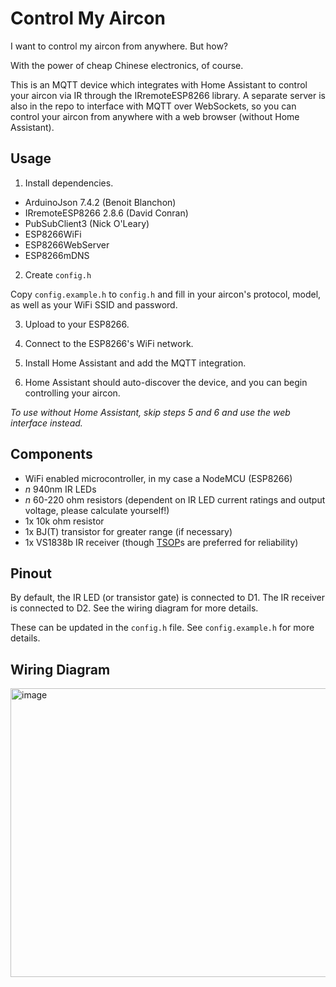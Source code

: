 # Control My Aircon

I want to control my aircon from anywhere. But how?

With the power of cheap Chinese electronics, of course.

This is an MQTT device which integrates with Home Assistant to control your aircon via IR through the IRremoteESP8266 library. A separate server is also in the repo to interface with MQTT over WebSockets, so you can control your aircon from anywhere with a web browser (without Home Assistant).

## Usage

1. Install dependencies.

- ArduinoJson 7.4.2 (Benoit Blanchon)
- IRremoteESP8266 2.8.6 (David Conran)
- PubSubClient3 (Nick O'Leary)
- ESP8266WiFi
- ESP8266WebServer
- ESP8266mDNS

2. Create `config.h`

Copy `config.example.h` to `config.h` and fill in your aircon's protocol, model, as well as your WiFi SSID and password.

3. Upload to your ESP8266.

4. Connect to the ESP8266's WiFi network.

5. Install Home Assistant and add the MQTT integration.

6. Home Assistant should auto-discover the device, and you can begin controlling your aircon.

_To use without Home Assistant, skip steps 5 and 6 and use the web interface instead._

## Components

- WiFi enabled microcontroller, in my case a NodeMCU (ESP8266)
- _n_ 940nm IR LEDs
- _n_ 60-220 ohm resistors (dependent on IR LED current ratings and output voltage, please calculate yourself!)
- 1x 10k ohm resistor
- 1x BJ(T) transistor for greater range (if necessary)
- 1x VS1838b IR receiver (though [TSOP](https://github.com/crankyoldgit/IRremoteESP8266/wiki/Frequently-Asked-Questions#Help_Im_getting_very_inconsistent_results_when_capturing_an_IR_message_using_a_VS1838b_IR_demodulator)s are preferred for reliability)

## Pinout

By default, the IR LED (or transistor gate) is connected to D1. The IR receiver is connected to D2. See the wiring diagram for more details.

These can be updated in the `config.h` file. See `config.example.h` for more details.

## Wiring Diagram

<img width="896" height="462" alt="image" src="https://github.com/user-attachments/assets/859c85bf-13ab-4b83-9320-cddcd3bd351e" />
